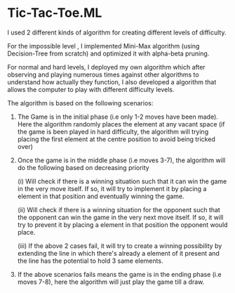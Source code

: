 # Tic-Tac-Toe.ML

I used 2 different kinds of algorithm for creating different levels of difficulty.


For the impossible level , I implemented Mini-Max algorithm (using Decision-Tree from scratch) and optimized it with alpha-beta pruning.


For normal and hard levels, I deployed my own algorithm which after observing and playing numerous times against other algorithms to understand how actually they function, I also developed a algorithm that allows the computer to play with different difficulty levels.

The algorithm is based on the following scenarios:

1) The Game is in the initial phase (i.e only 1-2 moves have been made). Here the algorithm randomly places the element at any vacant space (if the game is been played in hard difficulty, the algorithm will trying placing the first element at the centre position to avoid being tricked over)

2) Once the game is in the middle phase (i.e moves 3-7), the algorithm will do the following based on decreasing priority
   
   (i) Will check if there is a winning situation such that it can win the game in the very move itself. If so, it will try to                    implement it by placing a element in that position and eventually winning the game.
    
   (ii) Will check if there is a winning situation for the opponent such that the opponent can win the game in the very next                       move itself. If so, it will try to prevent it by placing a element in that position the opponent would place.
   
   (iii) If the above 2 cases fail, it will try to create a winning possibility by extending the line in which there's                              already a element of it present and the line has the potential to hold 3 same elements. 
   
3) If the above scenarios fails means the game is in the ending phase (i.e moves 7-8), here the algorithm will just play the      game till a draw.   
